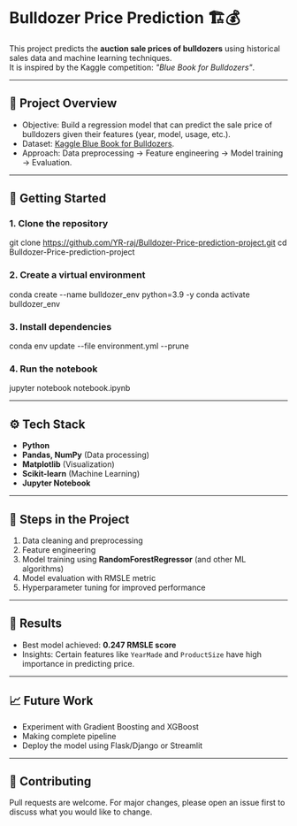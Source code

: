 # Bulldozer Price Prediction 🏗️💰

This project predicts the **auction sale prices of bulldozers** using historical sales data and machine learning techniques.  
It is inspired by the Kaggle competition: *"Blue Book for Bulldozers"*.

---

## 📌 Project Overview
- Objective: Build a regression model that can predict the sale price of bulldozers given their features (year, model, usage, etc.).
- Dataset: [Kaggle Blue Book for Bulldozers](https://www.kaggle.com/c/bluebook-for-bulldozers).
- Approach: Data preprocessing → Feature engineering → Model training → Evaluation.

---

## 🚀 Getting Started  

### 1. Clone the repository  
git clone https://github.com/YR-raj/Bulldozer-Price-prediction-project.git
cd Bulldozer-Price-prediction-project

### 2. Create a virtual environment
conda create --name bulldozer_env python=3.9 -y
conda activate bulldozer_env

### 3. Install dependencies
conda env update --file environment.yml --prune

### 4. Run the notebook
jupyter notebook notebook.ipynb

---

## ⚙️ Tech Stack
- **Python**
- **Pandas, NumPy** (Data processing)
- **Matplotlib** (Visualization)
- **Scikit-learn** (Machine Learning)
- **Jupyter Notebook**

---

## 🚀 Steps in the Project
1. Data cleaning and preprocessing  
2. Feature engineering  
3. Model training using **RandomForestRegressor** (and other ML algorithms)  
4. Model evaluation with RMSLE metric  
5. Hyperparameter tuning for improved performance  

---

## 🔮 Results
- Best model achieved: **0.247 RMSLE score**
- Insights: Certain features like `YearMade` and `ProductSize` have high importance in predicting price.

---

## 📈 Future Work
- Experiment with Gradient Boosting and XGBoost 
- Making complete pipeline
- Deploy the model using Flask/Django or Streamlit

---

## 🤝 Contributing
Pull requests are welcome. For major changes, please open an issue first to discuss what you would like to change.  

